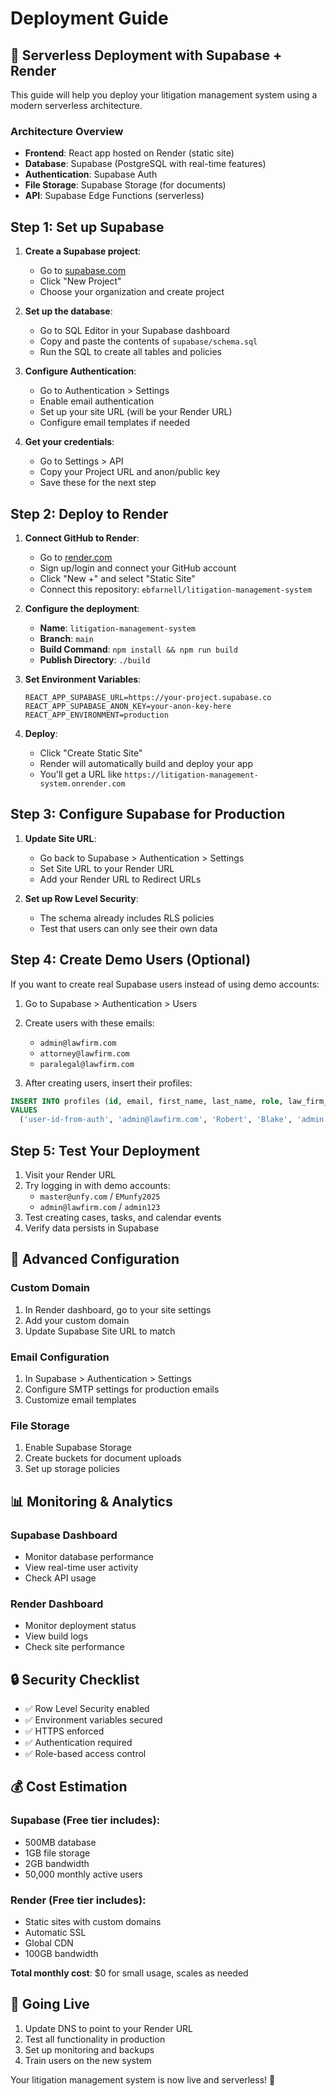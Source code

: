 # Deployment Guide

## 🚀 Serverless Deployment with Supabase + Render

This guide will help you deploy your litigation management system using a modern serverless architecture.

### Architecture Overview

- **Frontend**: React app hosted on Render (static site)
- **Database**: Supabase (PostgreSQL with real-time features)
- **Authentication**: Supabase Auth
- **File Storage**: Supabase Storage (for documents)
- **API**: Supabase Edge Functions (serverless)

## Step 1: Set up Supabase

1. **Create a Supabase project**:
   - Go to [supabase.com](https://supabase.com)
   - Click "New Project"
   - Choose your organization and create project

2. **Set up the database**:
   - Go to SQL Editor in your Supabase dashboard
   - Copy and paste the contents of `supabase/schema.sql`
   - Run the SQL to create all tables and policies

3. **Configure Authentication**:
   - Go to Authentication > Settings
   - Enable email authentication
   - Set up your site URL (will be your Render URL)
   - Configure email templates if needed

4. **Get your credentials**:
   - Go to Settings > API
   - Copy your Project URL and anon/public key
   - Save these for the next step

## Step 2: Deploy to Render

1. **Connect GitHub to Render**:
   - Go to [render.com](https://render.com)
   - Sign up/login and connect your GitHub account
   - Click "New +" and select "Static Site"
   - Connect this repository: `ebfarnell/litigation-management-system`

2. **Configure the deployment**:
   - **Name**: `litigation-management-system`
   - **Branch**: `main`
   - **Build Command**: `npm install && npm run build`
   - **Publish Directory**: `./build`

3. **Set Environment Variables**:
   ```
   REACT_APP_SUPABASE_URL=https://your-project.supabase.co
   REACT_APP_SUPABASE_ANON_KEY=your-anon-key-here
   REACT_APP_ENVIRONMENT=production
   ```

4. **Deploy**:
   - Click "Create Static Site"
   - Render will automatically build and deploy your app
   - You'll get a URL like `https://litigation-management-system.onrender.com`

## Step 3: Configure Supabase for Production

1. **Update Site URL**:
   - Go back to Supabase > Authentication > Settings
   - Set Site URL to your Render URL
   - Add your Render URL to Redirect URLs

2. **Set up Row Level Security**:
   - The schema already includes RLS policies
   - Test that users can only see their own data

## Step 4: Create Demo Users (Optional)

If you want to create real Supabase users instead of using demo accounts:

1. Go to Supabase > Authentication > Users
2. Create users with these emails:
   - `admin@lawfirm.com`
   - `attorney@lawfirm.com`
   - `paralegal@lawfirm.com`

3. After creating users, insert their profiles:
```sql
INSERT INTO profiles (id, email, first_name, last_name, role, law_firm_id, law_firm_name)
VALUES 
  ('user-id-from-auth', 'admin@lawfirm.com', 'Robert', 'Blake', 'admin', '550e8400-e29b-41d4-a716-446655440000', 'Blake & Associates');
```

## Step 5: Test Your Deployment

1. Visit your Render URL
2. Try logging in with demo accounts:
   - `master@unfy.com` / `EMunfy2025`
   - `admin@lawfirm.com` / `admin123`
3. Test creating cases, tasks, and calendar events
4. Verify data persists in Supabase

## 🔧 Advanced Configuration

### Custom Domain
1. In Render dashboard, go to your site settings
2. Add your custom domain
3. Update Supabase Site URL to match

### Email Configuration
1. In Supabase > Authentication > Settings
2. Configure SMTP settings for production emails
3. Customize email templates

### File Storage
1. Enable Supabase Storage
2. Create buckets for document uploads
3. Set up storage policies

## 📊 Monitoring & Analytics

### Supabase Dashboard
- Monitor database performance
- View real-time user activity
- Check API usage

### Render Dashboard
- Monitor deployment status
- View build logs
- Check site performance

## 🔒 Security Checklist

- ✅ Row Level Security enabled
- ✅ Environment variables secured
- ✅ HTTPS enforced
- ✅ Authentication required
- ✅ Role-based access control

## 💰 Cost Estimation

### Supabase (Free tier includes):
- 500MB database
- 1GB file storage
- 2GB bandwidth
- 50,000 monthly active users

### Render (Free tier includes):
- Static sites with custom domains
- Automatic SSL
- Global CDN
- 100GB bandwidth

**Total monthly cost**: $0 for small usage, scales as needed

## 🚀 Going Live

1. Update DNS to point to your Render URL
2. Test all functionality in production
3. Set up monitoring and backups
4. Train users on the new system

Your litigation management system is now live and serverless! 🎉